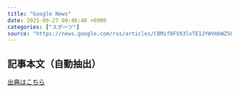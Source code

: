 ```yaml
---
title: "Google News"
date: 2025-09-27 09:46:48 +0900
categories: ["スポーツ"]
source: "https://news.google.com/rss/articles/CBMif0FVX3lxTE1JYWVmbWZ5OVVUOEZDeVBJT0Z5M2k1WXg0bW50VGgteHVMT0RyNzhzR2loZTA0R0c2MGNlWkIwQ1ItSkdYSW9VQVdBY01nRVdoQ1BnVklpcUxBd3lONEgzVmgxVUtOWHl3N01IMlBJU2gxOEVHa3p4YlpDSTUzNlU?oc=5"
---
```


## 記事本文（自動抽出）
<body class="y0K44d EA71Tc" id="readabilityBody"></body>

[出典はこちら](https://news.google.com/rss/articles/CBMif0FVX3lxTE1JYWVmbWZ5OVVUOEZDeVBJT0Z5M2k1WXg0bW50VGgteHVMT0RyNzhzR2loZTA0R0c2MGNlWkIwQ1ItSkdYSW9VQVdBY01nRVdoQ1BnVklpcUxBd3lONEgzVmgxVUtOWHl3N01IMlBJU2gxOEVHa3p4YlpDSTUzNlU?oc=5)
